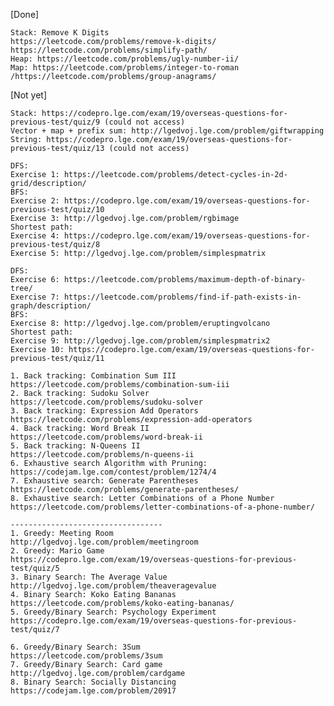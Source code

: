 [Done]
	
 	Stack: Remove K Digits
	https://leetcode.com/problems/remove-k-digits/
	https://leetcode.com/problems/simplify-path/
	Heap: https://leetcode.com/problems/ugly-number-ii/
	Map: https://leetcode.com/problems/integer-to-roman
	/https://leetcode.com/problems/group-anagrams/
	

[Not yet]
	
	Stack: https://codepro.lge.com/exam/19/overseas-questions-for-previous-test/quiz/9 (could not access)
	Vector + map + prefix sum: http://lgedvoj.lge.com/problem/giftwrapping
	String: https://codepro.lge.com/exam/19/overseas-questions-for-previous-test/quiz/13 (could not access)
	
	DFS:
	Exercise 1: https://leetcode.com/problems/detect-cycles-in-2d-grid/description/
	BFS:
	Exercise 2: https://codepro.lge.com/exam/19/overseas-questions-for-previous-test/quiz/10
	Exercise 3: http://lgedvoj.lge.com/problem/rgbimage
	Shortest path:
	Exercise 4: https://codepro.lge.com/exam/19/overseas-questions-for-previous-test/quiz/8
	Exercise 5: http://lgedvoj.lge.com/problem/simplespmatrix
	
	DFS:
	Exercise 6: https://leetcode.com/problems/maximum-depth-of-binary-tree/
	Exercise 7: https://leetcode.com/problems/find-if-path-exists-in-graph/description/
	BFS:
	Exercise 8: http://lgedvoj.lge.com/problem/eruptingvolcano
	Shortest path:
	Exercise 9: http://lgedvoj.lge.com/problem/simplespmatrix2
	Exercise 10: https://codepro.lge.com/exam/19/overseas-questions-for-previous-test/quiz/11
	
	1. Back tracking: Combination Sum III
	https://leetcode.com/problems/combination-sum-iii
	2. Back tracking: Sudoku Solver
	https://leetcode.com/problems/sudoku-solver
	3. Back tracking: Expression Add Operators
	https://leetcode.com/problems/expression-add-operators
	4. Back tracking: Word Break II
	https://leetcode.com/problems/word-break-ii
	5. Back tracking: N-Queens II
	https://leetcode.com/problems/n-queens-ii
	6. Exhaustive search Algorithm with Pruning:
	https://codejam.lge.com/contest/problem/1274/4
	7. Exhaustive search: Generate Parentheses
	https://leetcode.com/problems/generate-parentheses/ 
	8. Exhaustive search: Letter Combinations of a Phone Number
	https://leetcode.com/problems/letter-combinations-of-a-phone-number/

	----------------------------------
	1. Greedy: Meeting Room
	http://lgedvoj.lge.com/problem/meetingroom
	2. Greedy: Mario Game
	https://codepro.lge.com/exam/19/overseas-questions-for-previous-test/quiz/5
	3. Binary Search: The Average Value
	http://lgedvoj.lge.com/problem/theaveragevalue
	4. Binary Search: Koko Eating Bananas
	https://leetcode.com/problems/koko-eating-bananas/
	5. Greedy/Binary Search: Psychology Experiment
	https://codepro.lge.com/exam/19/overseas-questions-for-previous-test/quiz/7
	
	6. Greedy/Binary Search: 3Sum
	https://leetcode.com/problems/3sum
	7. Greedy/Binary Search: Card game 
	http://lgedvoj.lge.com/problem/cardgame
	8. Binary Search: Socially Distancing
	https://codejam.lge.com/problem/20917
	
